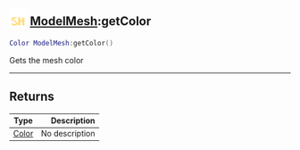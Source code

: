 ## <img src="../../.gitbook/assets/shared.png" width="32" height="32" /> [ModelMesh](../modelmesh/README.md):getColor

```lua
Color ModelMesh:getColor()
```

Gets the mesh color

-----------------
## Returns

| Type   | Description |
| ------ | ----------: |
| [Color](../color/README.md) | No description |
